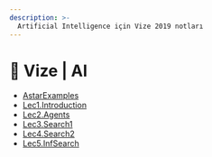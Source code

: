 ```yaml
---
description: >-
  Artificial Intelligence için Vize 2019 notları
---
```


# 📅 Vize \| AI

<!--YPackage.YGitbookIntegration-tarafından-otomatik-oluşturulmuştur-->

- [AstarExamples](AstarExamples.pdf)
- [Lec1.Introduction](Lec1.Introduction.pdf)
- [Lec2.Agents](Lec2.Agents.pdf)
- [Lec3.Search1](Lec3.Search1.pdf)
- [Lec4.Search2](Lec4.Search2.pdf)
- [Lec5.InfSearch](Lec5.InfSearch.pdf)

<!--YPackage.YGitbookIntegration-tarafından-otomatik-oluşturulmuştur-->
